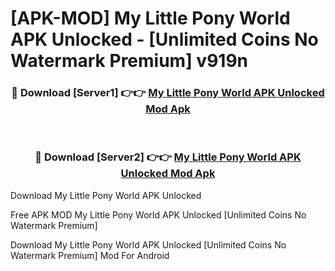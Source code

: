 # [APK-MOD] My Little Pony World APK Unlocked - [Unlimited Coins No Watermark Premium] v919n



<div align="center">
<h3>🔴 Download [Server1] 👉👉 <a href="https://momento.my/?title=My_Little_Pony_World_APK_Unlocked">My Little Pony World APK Unlocked Mod Apk</a></h3><br>

<h3>🔴 Download [Server2] 👉👉 <a href="https://momento.my/?title=My_Little_Pony_World_APK_Unlocked">My Little Pony World APK Unlocked Mod Apk</a></h3>
</div>



Download My Little Pony World APK Unlocked 

Free APK MOD My Little Pony World APK Unlocked [Unlimited Coins No Watermark Premium]

Download My Little Pony World APK Unlocked [Unlimited Coins No Watermark Premium] Mod For Android
